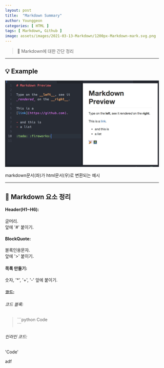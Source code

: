 ```yaml
---
layout: post
title:  "Markdown Summary"
author: Younggeon
categories: [ HTML ]
tags: [ Markdown, Github ]
image: assets/images/2021-03-13-Markdown/1200px-Markdown-mark.svg.png
---
```


> 👻 Markdown에 대한 간단 정리

---

## 💡 Example

<img src="/assets/images/2021-03-13-Markdown/Markdown_Example.jpg" title="markdown example" alt="markdown example" />

markdown문서(좌)가 html문서(우)로 변환되는 예시

---

## 📌 Markdown 요소 정리

#### Header(H1~H6):
글머리.   
앞에 '#' 붙이기.

#### BlockQuote:
블록인용문자.   
앞에 '>' 붙이기.

#### 목록 만들기:
숫자, '*', '+', '-' 앞에 붙이기.

#### 코드:
###### 코드 블록:
> \`\`\`python
> Code   
> \`\`\`

###### 인라인 코드:
\'Code\'

adf
